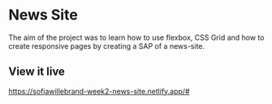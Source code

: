 # News Site
The aim of the project was to learn how to use flexbox, CSS Grid and how to create responsive pages by creating a SAP of a news-site.


## View it live
https://sofiawillebrand-week2-news-site.netlify.app/#